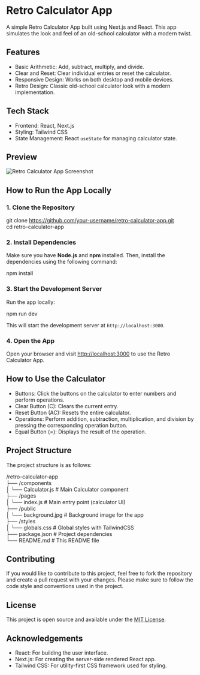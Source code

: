 

# Retro Calculator App

A simple Retro Calculator App built using Next.js and React. This app simulates the look and feel of an old-school calculator with a modern twist.

## Features
- Basic Arithmetic: Add, subtract, multiply, and divide.
- Clear and Reset: Clear individual entries or reset the calculator.
- Responsive Design: Works on both desktop and mobile devices.
- Retro Design: Classic old-school calculator look with a modern implementation.

## Tech Stack
- Frontend: React, Next.js
- Styling: Tailwind CSS
- State Management: React `useState` for managing calculator state.

## Preview

![Retro Calculator App Screenshot](./public/retro-calculator-screenshot.png)

## How to Run the App Locally

### 1. Clone the Repository

git clone https://github.com/your-username/retro-calculator-app.git  
cd retro-calculator-app

### 2. Install Dependencies

Make sure you have **Node.js** and **npm** installed. Then, install the dependencies using the following command:

npm install

### 3. Start the Development Server

Run the app locally:

npm run dev

This will start the development server at `http://localhost:3000`.

### 4. Open the App

Open your browser and visit [http://localhost:3000](http://localhost:3000) to use the Retro Calculator App.

## How to Use the Calculator

- Buttons: Click the buttons on the calculator to enter numbers and perform operations.
- Clear Button (C): Clears the current entry.
- Reset Button (AC): Resets the entire calculator.
- Operations: Perform addition, subtraction, multiplication, and division by pressing the corresponding operation button.
- Equal Button (=): Displays the result of the operation.

## Project Structure

The project structure is as follows:

/retro-calculator-app  
  ├── /components  
  │   └── Calculator.js         # Main Calculator component  
  ├── /pages  
  │   └── index.js              # Main entry point (calculator UI)  
  ├── /public  
  │   └── background.jpg        # Background image for the app  
  ├── /styles  
  │   └── globals.css           # Global styles with TailwindCSS  
  ├── package.json              # Project dependencies  
  └── README.md                 # This README file

## Contributing

If you would like to contribute to this project, feel free to fork the repository and create a pull request with your changes. Please make sure to follow the code style and conventions used in the project.

## License

This project is open source and available under the [MIT License](LICENSE).

## Acknowledgements

- React: For building the user interface.
- Next.js: For creating the server-side rendered React app.
- Tailwind CSS: For utility-first CSS framework used for styling.
